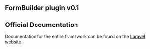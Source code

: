 ## FormBuilder plugin v0.1


## Official Documentation

Documentation for the entire framework can be found on the [Laravel website](http://laravel.com/docs).



